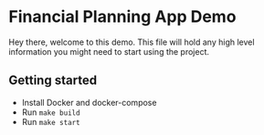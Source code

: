 # Financial Planning App Demo

Hey there, welcome to this demo.
This file will hold any high level information you might need to start using the project.

## Getting started

- Install Docker and docker-compose
- Run `make build`
- Run `make start`

